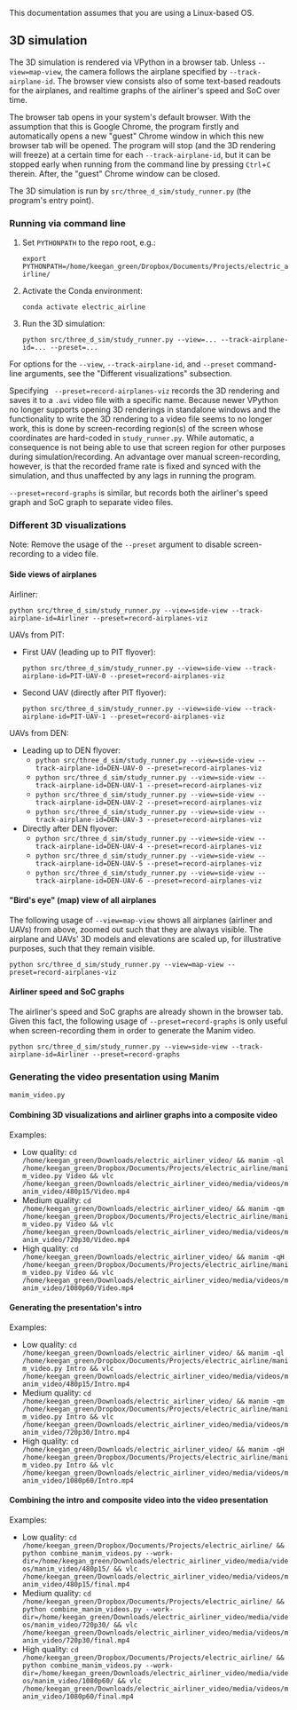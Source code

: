 This documentation assumes that you are using a Linux-based OS.

## 3D simulation

The 3D simulation is rendered via VPython in a browser tab. Unless `--view=map-view`, the camera follows the airplane specified by `--track-airplane-id`. The browser view consists also of some text-based readouts for the airplanes, and realtime graphs of the airliner's speed and SoC over time.

The browser tab opens in your system's default browser. With the assumption that this is Google Chrome, the program firstly and automatically opens a new "guest" Chrome window in which this new browser tab will be opened. The program will stop (and the 3D rendering will freeze) at a certain time for each `--track-airplane-id`, but it can be stopped early when running from the command line by pressing `Ctrl`+`C` therein. After, the "guest" Chrome window can be closed. 

The 3D simulation is run by `src/three_d_sim/study_runner.py` (the program's entry point).

### Running via command line

1. Set `PYTHONPATH` to the repo root, e.g.:
    
    `export PYTHONPATH=/home/keegan_green/Dropbox/Documents/Projects/electric_airline/`
    
2. Activate the Conda environment:
    
    `conda activate electric_airline`
    
3. Run the 3D simulation:
    
    `python src/three_d_sim/study_runner.py --view=... --track-airplane-id=... --preset=...`

For options for the `--view`, `--track-airplane-id`, and `--preset` command-line arguments, see the "Different visualizations" subsection.

Specifying ` --preset=record-airplanes-viz` records the 3D rendering and saves it to a `.avi` video file with a specific name. Because newer VPython no longer supports opening 3D renderings in standalone windows and the functionality to write the 3D rendering to a video file seems to no longer work, this is done by screen-recording region(s) of the screen whose coordinates are hard-coded in `study_runner.py`. While automatic, a consequence is not being able to use that screen region for other purposes during simulation/recording. An advantage over manual screen-recording, however, is that the recorded frame rate is fixed and synced with the simulation, and thus unaffected by any lags in running the program.

`--preset=record-graphs` is similar, but records both the airliner's speed graph and SoC graph to separate video files.

### Different 3D visualizations

Note: Remove the usage of the `--preset` argument to disable screen-recording to a video file.

#### Side views of airplanes

Airliner:

`python src/three_d_sim/study_runner.py --view=side-view --track-airplane-id=Airliner --preset=record-airplanes-viz`

UAVs from PIT:
  - First UAV (leading up to PIT flyover):
    
    `python src/three_d_sim/study_runner.py --view=side-view --track-airplane-id=PIT-UAV-0 --preset=record-airplanes-viz`
    
  - Second UAV (directly after PIT flyover):
    
    `python src/three_d_sim/study_runner.py --view=side-view --track-airplane-id=PIT-UAV-1 --preset=record-airplanes-viz`

UAVs from DEN:
  - Leading up to DEN flyover:
    - `python src/three_d_sim/study_runner.py --view=side-view --track-airplane-id=DEN-UAV-0 --preset=record-airplanes-viz`
    - `python src/three_d_sim/study_runner.py --view=side-view --track-airplane-id=DEN-UAV-1 --preset=record-airplanes-viz`
    - `python src/three_d_sim/study_runner.py --view=side-view --track-airplane-id=DEN-UAV-2 --preset=record-airplanes-viz`
    - `python src/three_d_sim/study_runner.py --view=side-view --track-airplane-id=DEN-UAV-3 --preset=record-airplanes-viz`
  - Directly after DEN flyover:
    - `python src/three_d_sim/study_runner.py --view=side-view --track-airplane-id=DEN-UAV-4 --preset=record-airplanes-viz`
    - `python src/three_d_sim/study_runner.py --view=side-view --track-airplane-id=DEN-UAV-5 --preset=record-airplanes-viz`
    - `python src/three_d_sim/study_runner.py --view=side-view --track-airplane-id=DEN-UAV-6 --preset=record-airplanes-viz`

#### "Bird's eye" (map) view of all airplanes

The following usage of `--view=map-view` shows all airplanes (airliner and UAVs) from above, zoomed out such that they are always visible. The airplane and UAVs' 3D models and elevations are scaled up, for illustrative purposes, such that they remain visible.

`python src/three_d_sim/study_runner.py --view=map-view --preset=record-airplanes-viz`

#### Airliner speed and SoC graphs

The airliner's speed and SoC graphs are already shown in the browser tab. Given this fact, the following usage of `--preset=record-graphs` is only useful when screen-recording them in order to generate the Manim video.

`python src/three_d_sim/study_runner.py --view=side-view --track-airplane-id=Airliner --preset=record-graphs`

### Generating the video presentation using Manim

`manim_video.py`

#### Combining 3D visualizations and airliner graphs into a composite video

Examples:

- Low quality: `cd /home/keegan_green/Downloads/electric_airliner_video/ && manim -ql /home/keegan_green/Dropbox/Documents/Projects/electric_airline/manim_video.py Video && vlc /home/keegan_green/Downloads/electric_airliner_video/media/videos/manim_video/480p15/Video.mp4`
- Medium quality: `cd /home/keegan_green/Downloads/electric_airliner_video/ && manim -qm /home/keegan_green/Dropbox/Documents/Projects/electric_airline/manim_video.py Video && vlc /home/keegan_green/Downloads/electric_airliner_video/media/videos/manim_video/720p30/Video.mp4`
- High quality: `cd /home/keegan_green/Downloads/electric_airliner_video/ && manim -qH /home/keegan_green/Dropbox/Documents/Projects/electric_airline/manim_video.py Video && vlc /home/keegan_green/Downloads/electric_airliner_video/media/videos/manim_video/1080p60/Video.mp4`

#### Generating the presentation's intro

Examples:

- Low quality: `cd /home/keegan_green/Downloads/electric_airliner_video/ && manim -ql /home/keegan_green/Dropbox/Documents/Projects/electric_airline/manim_video.py Intro && vlc /home/keegan_green/Downloads/electric_airliner_video/media/videos/manim_video/480p15/Intro.mp4`
- Medium quality: `cd /home/keegan_green/Downloads/electric_airliner_video/ && manim -qm /home/keegan_green/Dropbox/Documents/Projects/electric_airline/manim_video.py Intro && vlc /home/keegan_green/Downloads/electric_airliner_video/media/videos/manim_video/720p30/Intro.mp4`
- High quality: `cd /home/keegan_green/Downloads/electric_airliner_video/ && manim -qH /home/keegan_green/Dropbox/Documents/Projects/electric_airline/manim_video.py Intro && vlc /home/keegan_green/Downloads/electric_airliner_video/media/videos/manim_video/1080p60/Intro.mp4`

#### Combining the intro and composite video into the video presentation

Examples:

- Low quality: `cd /home/keegan_green/Dropbox/Documents/Projects/electric_airline/ && python combine_manim_videos.py --work-dir=/home/keegan_green/Downloads/electric_airliner_video/media/videos/manim_video/480p15/ && vlc /home/keegan_green/Downloads/electric_airliner_video/media/videos/manim_video/480p15/final.mp4`
- Medium quality: `cd /home/keegan_green/Dropbox/Documents/Projects/electric_airline/ && python combine_manim_videos.py --work-dir=/home/keegan_green/Downloads/electric_airliner_video/media/videos/manim_video/720p30/ && vlc /home/keegan_green/Downloads/electric_airliner_video/media/videos/manim_video/720p30/final.mp4`
- High quality: `cd /home/keegan_green/Dropbox/Documents/Projects/electric_airline/ && python combine_manim_videos.py --work-dir=/home/keegan_green/Downloads/electric_airliner_video/media/videos/manim_video/1080p60/ && vlc /home/keegan_green/Downloads/electric_airliner_video/media/videos/manim_video/1080p60/final.mp4`
